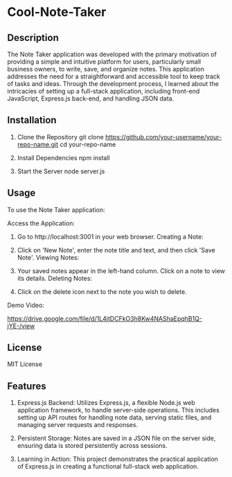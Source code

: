 # Cool-Note-Taker

## Description

The Note Taker application was developed with the primary motivation of providing a simple and intuitive platform for users, particularly small business owners, to write, save, and organize notes. This application addresses the need for a straightforward and accessible tool to keep track of tasks and ideas. Through the development process, I learned about the intricacies of setting up a full-stack application, including front-end JavaScript, Express.js back-end, and handling JSON data.

## Installation

1. Clone the Repository
git clone https://github.com/your-username/your-repo-name.git
cd your-repo-name

2. Install Dependencies
npm install

3. Start the Server
node server.js

## Usage

To use the Note Taker application:

Access the Application:

1. Go to http://localhost:3001 in your web browser.
Creating a Note:

2. Click on 'New Note', enter the note title and text, and then click 'Save Note'.
Viewing Notes:

3. Your saved notes appear in the left-hand column. Click on a note to view its details.
Deleting Notes:

4. Click on the delete icon next to the note you wish to delete.

Demo Video: 

https://drive.google.com/file/d/1L4jtDCFkO3h8Kw4NAShaEpqhB1Q-jYE-/view

## License

MIT License

## Features

1. Express.js Backend: Utilizes Express.js, a flexible Node.js web application framework, to handle server-side operations. This includes setting up API routes for handling note data, serving static files, and managing server requests and responses.

2. Persistent Storage: Notes are saved in a JSON file on the server side, ensuring data is stored persistently across sessions.

3. Learning in Action: This project demonstrates the practical application of Express.js in creating a functional full-stack web application.


